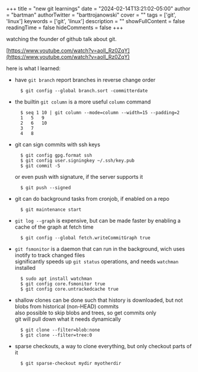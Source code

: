 +++
title = "new git learnings"
date = "2024-02-14T13:21:02-05:00"
author = "bartman"
authorTwitter = "barttrojanowski"
cover = ""
tags = ['git', 'linux']
keywords = ['git', 'linux']
description = ""
showFullContent = false
readingTime = false
hideComments = false
+++

watching the founder of github talk about git.

[https://www.youtube.com/watch?v=aolI_Rz0ZqY](https://www.youtube.com/watch?v=aolI_Rz0ZqY)

here is what I learned:

<!--more-->

* have `git branch` report branches in reverse change order

        $ git config --global branch.sort -committerdate 

* the builtin `git column` is a more useful `column` command

        $ seq 1 10 | git column --mode=column --width=15 --padding=2
        1   5   9
        2   6   10
        3   7
        4   8

* git can sign commits with ssh keys

        $ git config gpg.format ssh
        $ git config user.signingkey ~/.ssh/key.pub
        $ git commit -S

  or even push with signature, if the server supports it

        $ git push --signed

* git can do background tasks from cronjob, if enabled on a repo

        $ git maintenance start

* `git log --graph` is expensive, but can be made faster by enabling a cache of the graph at fetch time

        $ git config --global fetch.writeCommitGraph true

* `git fsmonitor` is a daemon that can run in the background, wich uses inotify to track changed files <br>
   significantly speeds up `git status` operations, and needs `watchman` installed

        $ sudo apt install watchman
        $ git config core.fsmonitor true
        $ git config core.untrackedcache true

* shallow clones can be done such that history is downloaded, but not blobs from historical (non-HEAD) commits<br>
   also possible to skip blobs and trees, so get commits only <br>
   git will pull down what it needs dynamically

        $ git clone --filter=blob:none
        $ git clone --filter=tree:0

* sparse checkouts, a way to clone everything, but only checkout parts of it

        $ git sparse-checkout mydir myotherdir